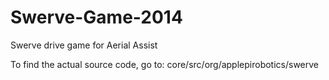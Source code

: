 Swerve-Game-2014
================

Swerve drive game for Aerial Assist

To find the actual source code, go to:
core/src/org/applepirobotics/swerve
